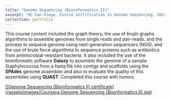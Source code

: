 ```yaml
---
title: "Genome Sequencing (Bioinformatics II)"
excerpt: "UC San Diego, Course certification in Genome Sequencing, 2024<br/><img src='../assets/images/Coursera Genome Sequencing (Bioinformatics II).jpg' width='500' height='300'>"
collection: portfolio
---
```


This course content included the graph theory, the use of brujin graphs algorithms to assemble genomes from single reads and pair-reads, and the process to sequece genome using next-generation sequencers (NGS), and the use of brute force algorithms to sequence proteins such as antibiotics from antimicrobial-resistant bacteria.
It also included the use of the bioinformatic software <b>Galaxy</b> to assemble the genome of a sample Staphylococcus from a fastq file into contigs and scaffolds using the <b>SPAdes</b> genome assembler and also to evaluate the quality of this assemblies using <b>QUAST</b>. Completed this course with honors.

<a href="https://coursera.org/verify/XC88SYTHQK6T">![Genome Sequencing (Bioinformatics II) certificate](/assets/images/Coursera Genome Sequencing (Bioinformatics II).jpg)<a/>